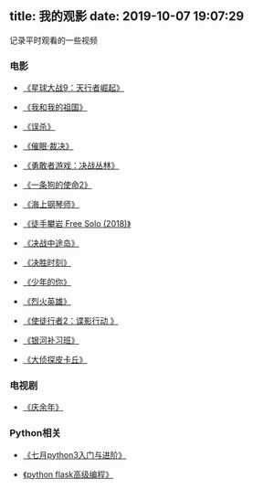 title: 我的观影
date: 2019-10-07 19:07:29
---

记录平时观看的一些视频

### 电影

* [《星球大战9：天行者崛起》](https://movie.douban.com/subject/22265687/)

* [《我和我的祖国》](https://movie.douban.com/subject/32659890/)

* [《误杀》](https://movie.douban.com/subject/30176393/)

* [《催眠·裁决》](https://movie.douban.com/subject/26752547/)

* [《勇敢者游戏：决战丛林》](https://movie.douban.com/subject/26586766/)

* [《一条狗的使命2》](https://movie.douban.com/subject/27074316/)

* [《海上钢琴师》](https://movie.douban.com/subject/1292001/)

* [《徒手攀岩 Free Solo (2018)》](https://movie.douban.com/subject/30167509/)

* [《决战中途岛》](https://movie.douban.com/subject/26786669/)

* [《决胜时刻》](https://movie.douban.com/subject/30481973/)

* [《少年的你》](https://movie.douban.com/subject/30166972/)

* [《烈火英雄》](https://movie.douban.com/subject/30221757/)

* [《使徒行者2：谍影行动 》](https://movie.douban.com/subject/30423193/)

* [《银河补习班》](https://movie.douban.com/subject/30282387/)

* [《大侦探皮卡丘》](https://movie.douban.com/subject/26835471/)

### 电视剧

* [《庆余年》](https://movie.douban.com/subject/25853071/)

### Python相关

* [《七月python3入门与进阶》](https://www.youtube.com/playlist?list=PLIlHEMiAEpeod9DcEzeLibEKkSTBazitJ)

* [《python flask高级编程》](https://www.youtube.com/playlist?list=PLSKUOdPqiSdsC7f5MPa7cD7q49Aq7O2dP)

